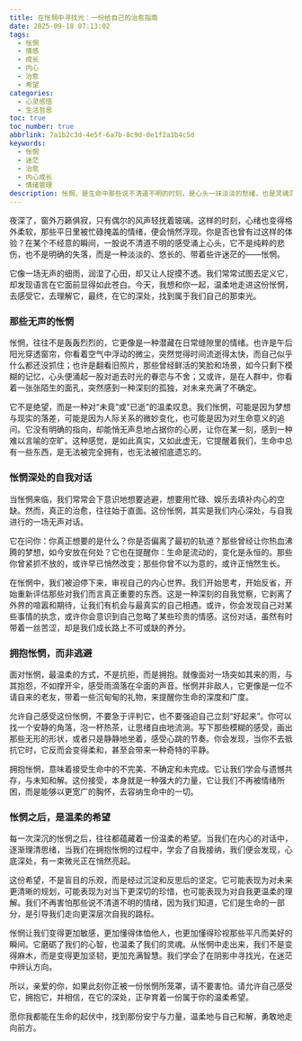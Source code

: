```yaml
---
title: 在怅惘中寻找光：一份给自己的治愈指南
date: 2025-09-18 07:13:02
tags:
  - 怅惘
  - 情感
  - 成长
  - 内心
  - 治愈
  - 希望
categories:
  - 心灵感悟
  - 生活哲思
toc: true
toc_number: true
abbrlink: 7a1b2c3d-4e5f-6a7b-8c9d-0e1f2a3b4c5d
keywords:
  - 怅惘
  - 迷茫
  - 治愈
  - 内心成长
  - 情绪管理
description: 怅惘，是生命中那些说不清道不明的时刻，是心头一抹淡淡的愁绪，也是灵魂深处对未知的探寻。这篇文章将带你走进这份复杂的情感，学会温柔地拥抱它，并在其中找到属于自己的光与希望。
---
```


夜深了，窗外万籁俱寂，只有偶尔的风声轻抚着玻璃。这样的时刻，心绪也变得格外柔软，那些平日里被忙碌掩盖的情绪，便会悄然浮现。你是否也曾有过这样的体验？在某个不经意的瞬间，一股说不清道不明的感受涌上心头，它不是纯粹的悲伤，也不是明确的失落，而是一种淡淡的、悠长的、带着些许迷茫的——怅惘。

它像一场无声的细雨，润湿了心田，却又让人捉摸不透。我们常常试图去定义它，却发现语言在它面前显得如此苍白。今天，我想和你一起，温柔地走进这份怅惘，去感受它，去理解它，最终，在它的深处，找到属于我们自己的那束光。

### 那些无声的怅惘

怅惘，往往不是轰轰烈烈的，它更像是一种潜藏在日常缝隙里的情绪。也许是午后阳光穿透窗帘，你看着空气中浮动的微尘，突然觉得时间流逝得太快，而自己似乎什么都还没抓住；也许是翻看旧照片，那些曾经鲜活的笑脸和场景，如今只剩下模糊的记忆，心头便涌起一股对逝去时光的眷恋与不舍；又或许，是在人群中，你看着一张张陌生的面孔，突然感到一种深刻的孤独，对未来充满了不确定。

它不是绝望，而是一种对“未竟”或“已逝”的温柔叹息。我们怅惘，可能是因为梦想与现实的落差，可能是因为人际关系的微妙变化，也可能是因为对生命意义的追问。它没有明确的指向，却能悄无声息地占据你的心房，让你在某一刻，感到一种难以言喻的空旷。这种感觉，是如此真实，又如此虚无，它提醒着我们，生命中总有一些东西，是无法被完全拥有，也无法被彻底遗忘的。

### 怅惘深处的自我对话

当怅惘来临，我们常常会下意识地想要逃避，想要用忙碌、娱乐去填补内心的空缺。然而，真正的治愈，往往始于直面。这份怅惘，其实是我们内心深处，与自我进行的一场无声对话。

它在问你：你真正想要的是什么？你是否偏离了最初的轨道？那些曾经让你热血沸腾的梦想，如今安放在何处？它也在提醒你：生命是流动的，变化是永恒的。那些你曾紧抓不放的，或许早已悄然改变；那些你曾不以为意的，或许正悄然生长。

在怅惘中，我们被迫停下来，审视自己的内心世界。我们开始思考，开始反省，开始重新评估那些对我们而言真正重要的东西。这是一种深刻的自我觉察，它剥离了外界的喧嚣和期待，让我们有机会与最真实的自己相遇。或许，你会发现自己对某些事情的执念，或许你会意识到自己忽略了某些珍贵的情感。这份对话，虽然有时带着一丝苦涩，却是我们成长路上不可或缺的养分。

### 拥抱怅惘，而非逃避

面对怅惘，最温柔的方式，不是抗拒，而是拥抱。就像面对一场突如其来的雨，与其抱怨，不如撑开伞，感受雨滴落在伞面的声音。怅惘并非敌人，它更像是一位不请自来的老友，带着一些沉甸甸的礼物，来提醒你生命的深度和广度。

允许自己感受这份怅惘，不要急于评判它，也不要强迫自己立刻“好起来”。你可以找一个安静的角落，泡一杯热茶，让思绪自由地流淌。写下那些模糊的感受，画出那些无形的形状，或者只是静静地坐着，感受心跳的节奏。你会发现，当你不去抵抗它时，它反而会变得柔和，甚至会带来一种奇特的平静。

拥抱怅惘，意味着接受生命中的不完美、不确定和未完成。它让我们学会与遗憾共存，与未知和解。这份接受，本身就是一种强大的力量，它让我们不再被情绪所困，而是能够以更宽广的胸怀，去容纳生命中的一切。

### 怅惘之后，是温柔的希望

每一次深沉的怅惘之后，往往都蕴藏着一份温柔的希望。当我们在内心的对话中，逐渐理清思绪，当我们在拥抱怅惘的过程中，学会了自我接纳，我们便会发现，心底深处，有一束微光正在悄然亮起。

这份希望，不是盲目的乐观，而是经过沉淀和反思后的坚定。它可能表现为对未来更清晰的规划，可能表现为对当下更深切的珍惜，也可能表现为对自我更温柔的理解。我们不再害怕那些说不清道不明的情绪，因为我们知道，它们是生命的一部分，是引导我们走向更深层次自我的路标。

怅惘让我们变得更加敏感，更加懂得体恤他人，也更加懂得珍视那些平凡而美好的瞬间。它磨砺了我们的心智，也温柔了我们的灵魂。从怅惘中走出来，我们不是变得麻木，而是变得更加坚韧，更加充满智慧。我们学会了在阴影中寻找光，在迷茫中辨认方向。

所以，亲爱的你，如果此刻你正被一份怅惘所笼罩，请不要害怕。请允许自己感受它，拥抱它，并相信，在它的深处，正孕育着一份属于你的温柔希望。

愿你我都能在生命的起伏中，找到那份安宁与力量，温柔地与自己和解，勇敢地走向前方。